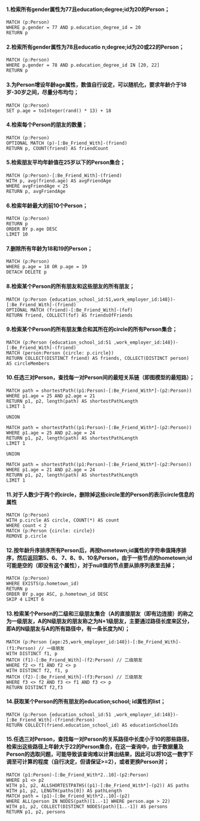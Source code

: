 #### 1.检索所有gender属性为77且education;degree;id为20的Person；

```cypher
MATCH (p:Person)
WHERE p.gender = 77 AND p.education_degree_id = 20
RETURN p
```

#### 2.检索所有gender属性为78且educatio n;degree;id为20或22的Person；

```cypher
MATCH (p:Person)
WHERE p.gender = 78 AND p.education_degree_id IN [20, 22]
RETURN p

```

#### 3.为Person增设年龄age属性，数值自行设定，可以随机化，要求年龄介于18岁-30岁之间，尽量分布均匀；

```cypher
MATCH (p:Person)
SET p.age = toInteger(rand() * 13) + 18

```

#### 4.检索每个Person的朋友的数量；

```cypher
MATCH (p:Person)
OPTIONAL MATCH (p)-[:Be_Friend_With]-(friend)
RETURN p, COUNT(friend) AS friendCount

```

#### 5.检索朋友平均年龄值在25岁以下的Person集合；

```cypher
MATCH (p:Person)-[:Be_Friend_With]-(friend)
WITH p, avg(friend.age) AS avgFriendAge
WHERE avgFriendAge < 25
RETURN p, avgFriendAge

```

#### 6.检索年龄最大的前10个Person；

```cypher
MATCH (p:Person)
RETURN p
ORDER BY p.age DESC
LIMIT 10

```

#### 7.删除所有年龄为18和19的Person；

```cypher
MATCH (p:Person)
WHERE p.age = 18 OR p.age = 19
DETACH DELETE p

```

#### 8.检索某个Person的所有朋友和这些朋友的所有朋友；

```cypher
MATCH (p:Person {education_school_id:51,work_employer_id:148})-[:Be_Friend_With]-(friend)
OPTIONAL MATCH (friend)-[:Be_Friend_With]-(fof)
RETURN friend, COLLECT(fof) AS friendsOfFriends

```

#### 9.检索某个Person的所有朋友集合和其所在的circle的所有Person集合；

```cypher
MATCH (p:Person {education_school_id:51 ,work_employer_id:148})-[:Be_Friend_With]-(friend)
MATCH (person:Person {circle: p.circle})
RETURN COLLECT(DISTINCT friend) AS friends, COLLECT(DISTINCT person) AS circleMembers

```

#### 10.任选三对Person，查找每一对Person间的最短关系链（即图模型的最短路）；

```cypher
MATCH path = shortestPath((p1:Person)-[:Be_Friend_With*]-(p2:Person))
WHERE p1.age = 25 AND p2.age = 21 
RETURN p1, p2, length(path) AS shortestPathLength
LIMIT 1

UNION

MATCH path = shortestPath((p1:Person)-[:Be_Friend_With*]-(p2:Person))
WHERE p1.age = 25 AND p2.age = 24 
RETURN p1, p2, length(path) AS shortestPathLength
LIMIT 1

UNION

MATCH path = shortestPath((p1:Person)-[:Be_Friend_With*]-(p2:Person))
WHERE p1.age = 21 AND p2.age = 24 
RETURN p1, p2, length(path) AS shortestPathLength
LIMIT 1

```

#### 11.对于人数少于两个的circle，删除掉这些circle里的Person的表示circle信息的属性

```cypher
MATCH (p:Person)
WITH p.circle AS circle, COUNT(*) AS count
WHERE count < 2
MATCH (p:Person {circle: circle})
REMOVE p.circle

```

#### 12.按年龄升序排序所有Person后，再按hometown;id属性的字符串值降序排序，然后返回第5、6、 7、8、9、10名Person，由于一些节点的hometown;id可能是空的（即没有这个属性），对于null值的节点要从排序列表里去掉；

```cypher
MATCH (p:Person)
WHERE EXISTS(p.hometown_id)
RETURN p
ORDER BY p.age ASC, p.hometown_id DESC
SKIP 4 LIMIT 6

```

#### 13.检索某个Person的二级和三级朋友集合（A的直接朋友（即有边连接）的称之为一级朋友，A的N级朋友的朋友称之为N+1级朋友，主要通过路径长度来区分，即A的N级朋友与A的所有路径中，有一条长度为N）；

```cypher
MATCH (p:Person {age:25,work_employer_id:148})-[:Be_Friend_With]-(f1:Person) // 一级朋友
WITH DISTINCT f1, p
MATCH (f1)-[:Be_Friend_With]-(f2:Person) // 二级朋友
WHERE f2 <> f1 AND f2 <> p
WITH DISTINCT f2, f1, p
MATCH (f2)-[:Be_Friend_With]-(f3:Person) // 三级朋友
WHERE f3 <> f2 AND f3 <> f1 AND f3 <> p
RETURN DISTINCT f2,f3
```

#### 14.获取某个Person的所有朋友的education;school; id属性的list；

```cypher
MATCH (p:Person {education_school_id:51 ,work_employer_id:148})-[:Be_Friend_With]-(friend:Person)
RETURN COLLECT(friend.education_school_id) AS educationSchoolIds

```

#### 15.任选三对Person，查找每一对Person的关系路径中长度小于10的那些路径，检索出这些路径上年龄大于22的Person集合，在这一查询中，由于数据量及Person的选取问题，可能导致该查询难以计算出结果，因此可以将10这一数字下调至可计算的程度（自行决定，但请保证>=2），或者更换Person对；

```cypher
MATCH (p1:Person)-[:Be_Friend_With*2..10]-(p2:Person)
WHERE p1 <> p2
WITH p1, p2, ALLSHORTESTPATHS((p1)-[:Be_Friend_With*]-(p2)) AS paths
WITH p1, p2, LENGTH(paths[0]) AS pathLength
MATCH path = (p1)-[:Be_Friend_With*2..10]-(p2)
WHERE ALL(person IN NODES(path)[1..-1] WHERE person.age > 22)
WITH p1, p2, COLLECT(DISTINCT NODES(path)[1..-1]) AS persons
RETURN p1, p2, persons

```
